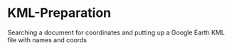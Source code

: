 # KML-Preparation
 Searching a document for coordinates and putting up a Google Earth KML file with names and coords
